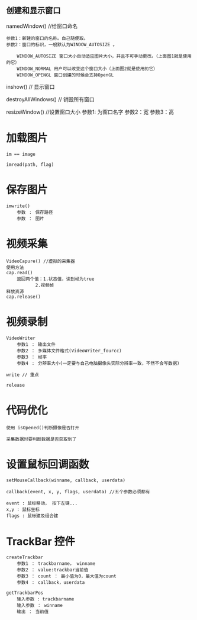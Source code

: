 ## 创建和显示窗口

namedWindow() //给窗口命名

    参数1：新建的窗口的名称。自己随便取。
    参数2：窗口的标识，一般默认为WINDOW_AUTOSIZE 。

        WINDOW_AUTOSIZE 窗口大小自动适应图片大小，并且不可手动更改。（上面图1就是使用的它）
        WINDOW_NORMAL 用户可以改变这个窗口大小（上面图2就是使用的它）
        WINDOW_OPENGL 窗口创建的时候会支持OpenGL

inshow() // 显示窗口

destroyAllWindows() // 销毁所有窗口

resizeWindow() //设置窗口大小
    参数1: 为窗口名字
    参数2：宽
    参数3：高

# 加载图片

    im == image

    imread(path, flag)

# 保存图片
 
    imwrite()
        参数 ： 保存路径
        参数 ： 图片

# 视频采集 

    VideoCapure() //虚拟的采集器
    使用方法
    cap.read()
        返回两个值：1.状态值，读到帧为true
               2.视频帧
    释放资源
    cap.release()

# 视频录制

    VideoWriter
        参数1 ： 输出文件
        参数2 ： 多媒体文件格式(VideoWriter_fourcc)
        参数3 ： 帧率
        参数4 ： 分辨率大小(一定要与自己电脑摄像头实际分辨率一致，不然不会写数据)

    write // 重点

    release

# 代码优化
    使用 isOpened()判断摄像是否打开

    采集数据时要判断数据是否获取到了

# 设置鼠标回调函数

    setMouseCallback(winname, callback, userdata)

    callback(event, x, y, flags, userdata) //五个参数必须都有

    event : 鼠标移动， 按下左键...
    x,y : 鼠标坐标
    flags : 鼠标建及组合建

# TrackBar 控件

    createTrackbar
        参数1 ： trackbarname， winname
        参数2 ： value:trackbar当前值
        参数3 ： count ： 最小值为0，最大值为count
        参数4 ： callback，userdata

    getTrackbarPos
        输入参数 : trackbarname
        输入参数 ： winname
        输出 ： 当前值